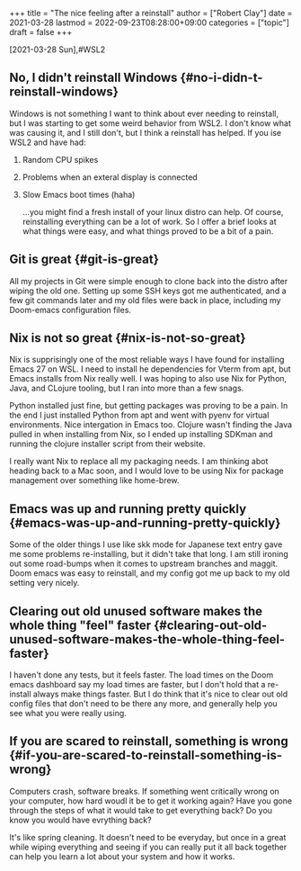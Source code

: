 +++
title = "The nice feeling after a reinstall"
author = ["Robert Clay"]
date = 2021-03-28
lastmod = 2022-09-23T08:28:00+09:00
categories = ["topic"]
draft = false
+++

<span class="timestamp-wrapper"><span class="timestamp">[2021-03-28 Sun]</span></span>,#WSL2


## No, I didn't reinstall Windows {#no-i-didn-t-reinstall-windows}

Windows is not something I want to think about ever needing to reinstall, but I
was starting to get some weird behavior from WSL2. I don't know what was causing
it, and I still don't, but I think a reinstall has helped. If you ise WSL2 and
have had:

1.  Random CPU spikes
2.  Problems when an exteral display is connected
3.  Slow Emacs boot times (haha)

    ...you might find a fresh install of your linux distro can help. Of course,
    reinstalling everything can be a lot of work. So I offer a brief looks at
    what things were easy, and what things proved to be a bit of a pain.


## Git is great {#git-is-great}

All my projects in Git were simple enough to clone back into the distro after
wiping the old one. Setting up some SSH keys got me authenticated, and a few git
commands later and my old files were back in place, including my Doom-emacs
configuration files.


## Nix is not so great {#nix-is-not-so-great}

Nix is supprisingly one of the most reliable ways I have found for installing
Emacs 27 on WSL. I need to install he dependencies for Vterm from apt, but Emacs
installs from Nix really well. I was hoping to also use Nix for Python, Java,
and CLojure tooling, but I ran into more than a few snags.

Python installed just fine, but getting packages was proving to be a pain. In
the end I just installed Python from apt and went with pyenv for virtual
environments. Nice intergation in Emacs too. Clojure wasn't finding the Java
pulled in when installing from Nix, so I ended up installing SDKman and running
the clojure installer script from their website.

I really want Nix to replace all my packaging needs. I am thinking abot heading
back to a Mac soon, and I would love to be using Nix for package management over
something like home-brew.


## Emacs was up and running pretty quickly {#emacs-was-up-and-running-pretty-quickly}

Some of the older things I use like skk mode for Japanese text entry gave me
some problems re-installing, but it didn't take that long. I am still ironing
out some road-bumps when it comes to upstream branches and maggit. Doom emacs
was easy to reinstall, and my config got me up back to my old setting very
nicely.


## Clearing out old unused software makes the whole thing "feel" faster {#clearing-out-old-unused-software-makes-the-whole-thing-feel-faster}

I haven't done any tests, but it feels faster. The load times on the Doom emacs
dashboard say my load times are faster, but I don't hold that a re-install
always make things faster. But I do think that it's nice to clear out old config
files that don't need to be there any more, and generally help you see what you
were really using.


## If you are scared to reinstall, something is wrong {#if-you-are-scared-to-reinstall-something-is-wrong}

Computers crash, software breaks. If something went critically wrong on your
computer, how hard woudl it be to get it working again? Have you gone through
the steps of what it would take to get everything back? Do you know you would
have evrything back?

It's like spring cleaning. It doesn't need to be everyday, but once in a great
while wiping everything and seeing if you can really put it all back together
can help you learn a lot about your system and how it works.